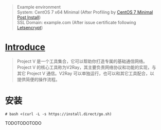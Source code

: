 > Example environment  
System: CentOS 7 x64 Minimal (After Profiling by [CentOS 7 Minimal Post Install](../运维/Linux/CentOS-7-Post-Install.html))   
SSL Domain: example.com (After issue certificate following [Letsencrypt](../运维/Letsencrypt.html))

# [Introduce](https://www.v2ray.com/)

> Project V 是一个工具集合，它可以帮助你打造专属的基础通信网络。Project V 的核心工具称为V2Ray，其主要负责网络协议和功能的实现，与其它 Project V 通信。V2Ray 可以单独运行，也可以和其它工具配合，以提供简便的操作流程。

# 安装
`# bash <(curl -L -s https://install.direct/go.sh)`

TODOTODOTODO